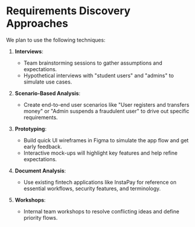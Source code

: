 # Requirements Discovery Approaches

We plan to use the following techniques:

1. **Interviews**:
    - Team brainstorming sessions to gather assumptions and expectations.
    - Hypothetical interviews with "student users" and "admins" to simulate use cases.

2. **Scenario-Based Analysis**:
    - Create end-to-end user scenarios like "User registers and transfers money" or "Admin suspends a fraudulent user" to drive out specific requirements.

3. **Prototyping**:
    - Build quick UI wireframes in Figma to simulate the app flow and get early feedback.
    - Interactive mock-ups will highlight key features and help refine expectations.

4. **Document Analysis**:
    - Use existing fintech applications like InstaPay for reference on essential workflows, security features, and terminology.

5. **Workshops**:
    - Internal team workshops to resolve conflicting ideas and define priority flows.
